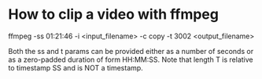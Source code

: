 # How to clip a video with ffmpeg

ffmpeg -ss 01:21:46 -i <input_filename> -c copy -t 3002 <output_filename>

Both the ss and t params can be provided either as a number of seconds or as a zero-padded duration of form HH:MM:SS. Note that length T is relative to timestamp SS and is NOT a timestamp.

